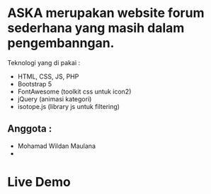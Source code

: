 # ASKA merupakan website forum sederhana yang masih dalam pengembanngan.

Teknologi yang di pakai :
- HTML, CSS, JS, PHP
- Bootstrap 5
- FontAwesome (toolkit css untuk icon2)
- jQuery (animasi kategori)
- isotope.js (library js untuk filtering)

Anggota :
- 
- Mohamad Wildan Maulana
- 
  
# Live Demo

